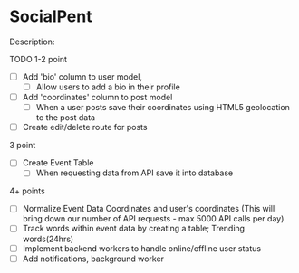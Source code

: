 # SocialPent

Description:


TODO
  1-2 point
  - [ ] Add 'bio' column to user model,
    - [ ] Allow users to add a bio in their profile
  - [ ] Add 'coordinates' column to post model
    - [ ] When a user posts save their coordinates using HTML5 geolocation to the post data
  - [ ] Create edit/delete route for posts

  3 point
  - [ ] Create Event Table
    - [ ] When requesting data from API save it into database

  4+ points
  - [ ] Normalize Event Data Coordinates and user's coordinates (This will bring down our number of API requests - max 5000 API calls per day)
  - [ ] Track words within event data by creating a table; Trending words(24hrs)
  - [ ] Implement backend workers to handle online/offline user status
  - [ ] Add notifications, background worker
